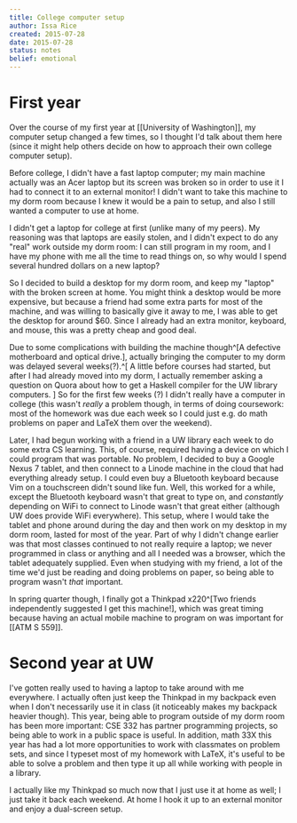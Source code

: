```yaml
---
title: College computer setup
author: Issa Rice
created: 2015-07-28
date: 2015-07-28
status: notes
belief: emotional
---
```


<!--- lol, bad writing ahead! proceed with caution -->

# First year

Over the course of my first year at [[University of Washington]], my computer setup changed a few times, so I thought I'd talk about them here (since it might help others decide on how to approach their own college computer setup).

Before college, I didn't have a fast laptop computer; my main machine actually was an Acer laptop but its screen was broken so in order to use it I had to connect it to an external monitor! I didn't want to take this machine to my dorm room because I knew it would be a pain to setup, and also I still wanted a computer to use at home.

I didn't get a laptop for college at first (unlike many of my peers). My reasoning was that laptops are easily stolen, and I didn't expect to do any "real" work outside my dorm room: I can still program in my room, and I have my phone with me all the time to read things on, so why would I spend several hundred dollars on a new laptop?

So I decided to build a desktop for my dorm room, and keep my "laptop" with the broken screen at home.
You might think a desktop would be more expensive, but because a friend had some extra parts for most of the machine, and was willing to basically give it away to me, I was able to get the desktop for around $60.
Since I already had an extra monitor, keyboard, and mouse, this was a pretty cheap and good deal.

Due to some complications with building the machine though^[A defective motherboard and optical drive.], actually bringing the computer to my dorm was delayed several weeks(?).^[
    A little before courses had started, but after I had already moved into my dorm, I actually remember asking a question on Quora about how to get a Haskell compiler for the UW library computers.
]
So for the first few weeks (?) I didn't really have a computer in college (this wasn't *really* a problem though, in terms of doing coursework: most of the homework was due each week so I could just e.g. do math problems on paper and LaTeX them over the weekend).

Later, I had begun working with a friend in a UW library each week to do some extra CS learning.
This, of course, required having a device on which I could program that was portable.
No problem, I decided to buy a Google Nexus 7 tablet, and then connect to a Linode machine in the cloud that had everything already setup.
I could even buy a Bluetooth keyboard because Vim on a touchscreen didn't sound like fun.
Well, this worked for a while, except the Bluetooth keyboard wasn't that great to type on, and *constantly* depending on WiFi to connect to Linode wasn't that great either (although UW does provide WiFi everywhere).
This setup, where I would take the tablet and phone around during the day and then work on my desktop in my dorm room, lasted for most of the year.
Part of why I didn't change earlier was that most classes continued to not really require a laptop; we never programmed in class or anything and all I needed was a browser, which the tablet adequately supplied.
Even when studying with my friend, a lot of the time we'd just be reading and doing problems on paper, so being able to program wasn't *that* important.

In spring quarter though, I finally got a Thinkpad x220^[Two friends independently suggested I get this machine!], which was great timing because having an actual mobile machine to program on was important for [[ATM S 559]].

# Second year at UW

I've gotten really used to having a laptop to take around
with me everywhere.
I actually often just keep the Thinkpad in my backpack even when I don't
necessarily use it in class (it noticeably makes my backpack heavier though).
This year, being able to program outside of my dorm room has been more
important: CSE 332 has partner programming projects, so being able to work in
a public space is useful.
In addition, math 33X this year has had a lot more opportunities to work with
classmates on problem sets, and since I typeset most of my homework with
LaTeX, it's useful to be able to solve a problem and then type it up all while
working with people in a library.

I actually like my Thinkpad so much now that I just use it at home as well; I
just take it back each weekend.
At home I hook it up to an external monitor and enjoy a dual-screen setup.
